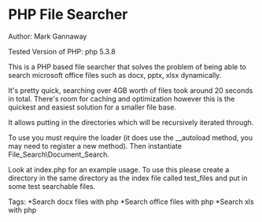 PHP File Searcher
=================

Author: Mark Gannaway

Tested Version of PHP: php 5.3.8

This is a PHP based file searcher that solves the problem of being able to search microsoft office files such as docx, pptx, xlsx dynamically.

It's pretty quick, searching over 4GB worth of files took around 20 seconds in total. There's room for caching and optimization however this is the quickest and easiest solution for a smaller file base.

It allows putting in the directories which will be recursively iterated through.

To use you must require the loader (it does use the __autoload method, you may need to register a new method). Then instantiate File_Search\Document_Search.

Look at index.php for an example usage. To use this please create a directory in the same directory as the index file called test_files and put in some test searchable files.

Tags:
*Search docx files with php
*Search office files with php
*Search xls with php